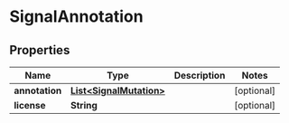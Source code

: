 
# SignalAnnotation

## Properties
Name | Type | Description | Notes
------------ | ------------- | ------------- | -------------
**annotation** | [**List&lt;SignalMutation&gt;**](SignalMutation.md) |  |  [optional]
**license** | **String** |  |  [optional]



